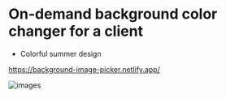 # On-demand background color changer for a client
* Colorful summer design


https://background-image-picker.netlify.app/


![images](https://user-images.githubusercontent.com/24884380/172076825-f8e2c9e3-4074-4fac-abc1-0b4d5ab69fdb.jpg)
